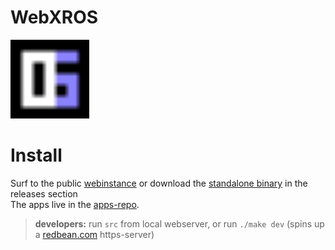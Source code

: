 # WebXROS

<img src='src/assets/webxros.svg' width="25%"/>

# Install 

Surf to the public [webinstance](https://coderofsalvation.github.io/webxros) or download the [standalone binary](https://) in the releases section <br>
The apps live in the [apps-repo](https://github.com/coderofsalvation/webxros-apps).<br>

> <b>developers:</b> run `src` from local webserver, or run `./make dev` (spins up a [redbean.com](https://redbean.dev) https-server)
